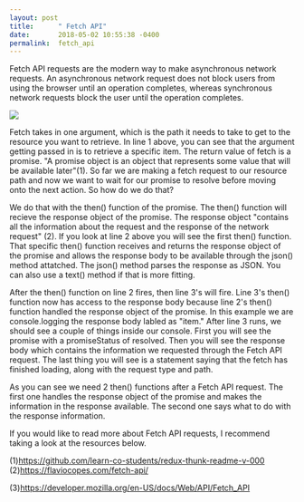 ```yaml
---
layout: post
title:      " Fetch API"
date:       2018-05-02 10:55:38 -0400
permalink:  fetch_api
---
```



Fetch API requests are the modern way to make asynchronous network requests. An asynchronous network request does not block users from using the browser until an operation completes, whereas synchronous network requests  block the user until the operation completes. 

![](http://i.imgur.com/wBaDT29.png)

Fetch takes in one argument, which is the path it needs to take to get to the resource you want to retrieve. In line 1 above, you can see that the argument getting passed in is to retrieve a specific item. The return value of fetch is a promise.  "A promise object is an object that represents some value that will be available later"(1).  So far we are making a fetch request to our resource path and now we want to wait for our promise to resolve before moving onto the next action. So how do we do that? 

We do that with the then() function of the promise. The then() function will recieve the response object of the promise. The response object "contains all the information about the request and the response of the network request" (2). If you look at line 2 above you will see the first then() function. That specific then() function receives and returns the response object of the promise and allows the response body to be available through the json() method attatched.  The json() method parses the response as JSON. You can also use a text() method if that is more fitting.

After the then() function on line 2 fires, then line 3's will fire. Line 3's then() function now has access to the response body because line 2's then() function handled the response object of the promise. In this example we are console.logging the response body labled as "item." After line 3 runs, we should see a couple of things inside our console. First you will see the promise with a promiseStatus of resolved. Then you will see the response body which contains the information we requested through the Fetch API request.  The last thing you will see is a statement saying that the fetch has finished loading, along with the request type and path. 

As you can see we need 2 then() functions after a Fetch API request. The first one handles the response object of the promise and makes the information in the response available. The second one says what to do with the response information. 

If you would like to read more about Fetch API requests, I recommend taking a look at the resources below.



(1)https://github.com/learn-co-students/redux-thunk-readme-v-000
(2)https://flaviocopes.com/fetch-api/

(3)https://developer.mozilla.org/en-US/docs/Web/API/Fetch_API
